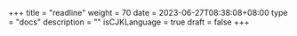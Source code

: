 +++
title = "readline"
weight = 70
date = 2023-06-27T08:38:08+08:00
type = "docs"
description = ""
isCJKLanguage = true
draft = false
+++